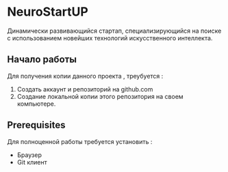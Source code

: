 # NeuroStartUP

 Динамически развивающийся стартап, специализирующийся на поиске с использованием новейших технологий искусственного интеллекта.


 ## Начало работы
 Для получения копии данного проекта , треубуется : 
 1. Создать аккаунт и репозиторий на github.com
 1. Создание локальной копии этого репозитория на своем компьютере.


## Prerequisites

Для полноценной работы требуется установить : 
* Браузер
* Git клиент